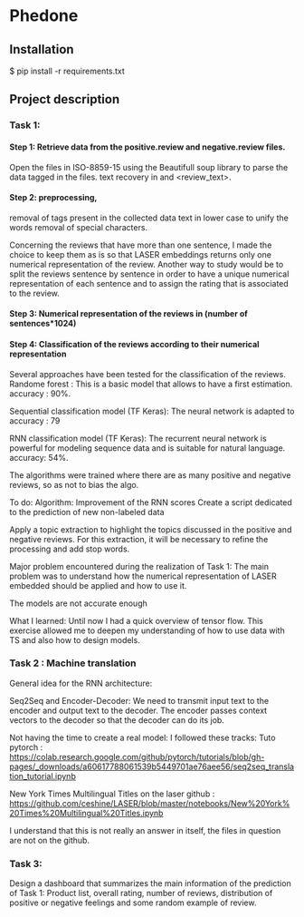 # Phedone

## Installation

$ pip install -r requirements.txt

## Project description

### Task 1:

#### Step 1: Retrieve data from the positive.review and negative.review files.

Open the files in ISO-8859-15
using the Beautifull soup library to parse the data tagged in the files. 
text recovery in <rating> and <review_text>.

#### Step 2: preprocessing, 

removal of tags present in the collected data
text in lower case to unify the words
removal of special characters.

Concerning the reviews that have more than one sentence, I made the choice to keep them as is so that LASER embeddings returns only one numerical representation of the review. Another way to study would be to split the reviews sentence by sentence in order to have a unique numerical representation of each sentence and to assign the rating that is associated to the review.

#### Step 3: Numerical representation of the reviews in (number of sentences*1024) 

#### Step 4: Classification of the reviews according to their numerical representation

Several approaches have been tested for the classification of the reviews.
Randome forest : 
This is a basic model that allows to have a first estimation.
accuracy : 90%.

Sequential classification model (TF Keras):
The neural network is adapted to 
accuracy : 79

RNN classification model (TF Keras):
The recurrent neural network is powerful for modeling sequence data and is suitable for natural language.
accuracy: 54%.


The algorithms were trained where there are as many positive and negative reviews, so as not to bias the algo.


To do: 
 Algorithm:
Improvement of the RNN scores
Create a script dedicated to the prediction of new non-labeled data

Apply a topic extraction to highlight the topics discussed in the positive and negative reviews.
For this extraction, it will be necessary to refine the processing and add stop words.


Major problem encountered during the realization of Task 1:
The main problem was to understand how the numerical representation of LASER embedded should be applied and how to use it.


The models are not accurate enough


What I learned:
Until now I had a quick overview of tensor flow.
This exercise allowed me to deepen my understanding of how to use data with TS and also how to design models.


### Task 2 : Machine translation

General idea for the RNN architecture: 

Seq2Seq and Encoder-Decoder:
We need to transmit input text to the encoder and output text to the decoder. The encoder passes context vectors to the decoder so that the decoder can do its job.


Not having the time to create a real model:
I followed these tracks: 
Tuto pytorch : 
https://colab.research.google.com/github/pytorch/tutorials/blob/gh-pages/_downloads/a60617788061539b5449701ae76aee56/seq2seq_translation_tutorial.ipynb

New York Times Multilingual Titles on the laser github : 
https://github.com/ceshine/LASER/blob/master/notebooks/New%20York%20Times%20Multilingual%20Titles.ipynb

I understand that this is not really an answer in itself, the files in question are not on the github.

### Task 3:
Design a dashboard that summarizes the main information of the prediction of Task 1:
Product list, overall rating, number of reviews, distribution of positive or negative feelings and some random example of review.
